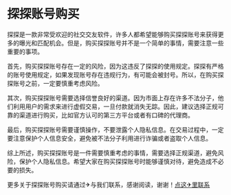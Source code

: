 # 探探账号购买

探探是一款非常受欢迎的社交交友软件，许多人都希望能够购买探探账号来获得更多的曝光和匹配机会。但是，购买探探账号并不是一个简单的事情，需要注意一些重要的事项。

首先，购买探探账号存在一定的风险，因为这违反了探探的使用规定。探探有严格的账号使用规定，如果发现账号存在违规行为，有可能会被封号。所以，在购买探探账号之前，一定要慎重考虑风险。

其次，购买探探账号需要选择信誉良好的渠道。因为市面上存在许多不法分子，他们利用用户的需求来进行虚假交易，一旦付款就消失无踪。因此，建议选择正规可靠的渠道进行购买，比如官方认可的第三方平台或者有口碑的代理商。

最后，购买探探账号需要谨慎操作，不要泄露个人隐私信息。在交易过程中，一定要注意保护个人信息安全，避免被不法分子利用进行诈骗或者盗取个人信息。

综上所述，购买探探账号是一件需要慎重考虑的事情，需要选择正规渠道，避免风险，保护个人隐私信息。希望大家在购买探探账号时能够谨慎对待，避免造成不必要的损失。

更多关于探探账号购买请通过✈与我们联系，感谢阅读，谢谢！[点这✈里联系](https://a.k02.cc)